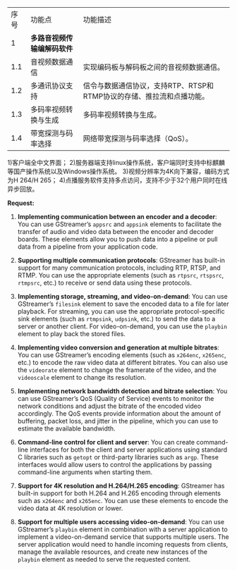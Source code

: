 | | | |
|---|---|---|
| 序号 | 功能点 | 功能描述 |
| 1 | **多路音视频传输编解码软件** |  |
| 1.1 | 音视频数据通信 | 实现编码板与解码板之间的音视频数据通信。 |
| 1.2 | 多通讯协议支持 | 信令与数据通信协议，支持RTP、RTSP和RTMP协议的存储、推拉流和点播功能。 |
| 1.3 | 多码率视频转换与生成 | 多码率视频转换与生成。 |
| 1.4 | 带宽探测与码率选择 | 网络带宽探测与码率选择（QoS）。 |

1)客户端全中文界面；
2)服务器端支持linux操作系统，客户端同时支持中标麒麟等国产操作系统以及Windows操作系统。
3)视频分辨率为4K向下兼容，编码方式为H 264/H 265；
4)点播服务软件支持多点访问，支持不少于32个用户同时在线异步回放。

**Request:**
1.  **Implementing communication between an encoder and a decoder**: You can use GStreamer’s `appsrc` and `appsink` elements to facilitate the transfer of audio and video data between the encoder and decoder boards. These elements allow you to push data into a pipeline or pull data from a pipeline from your application code.
    
2.  **Supporting multiple communication protocols**: GStreamer has built-in support for many communication protocols, including RTP, RTSP, and RTMP. You can use the appropriate elements (such as `rtpsrc`, `rtspsrc`, `rtmpsrc`, etc.) to receive or send data using these protocols.
    
3.  **Implementing storage, streaming, and video-on-demand**: You can use GStreamer’s `filesink` element to save the encoded data to a file for later playback. For streaming, you can use the appropriate protocol-specific sink elements (such as `rtmpsink`, `udpsink`, etc.) to send the data to a server or another client. For video-on-demand, you can use the `playbin` element to play back the stored files.
    
4.  **Implementing video conversion and generation at multiple bitrates**: You can use GStreamer’s encoding elements (such as `x264enc`, `x265enc`, etc.) to encode the raw video data at different bitrates. You can also use the `videorate` element to change the framerate of the video, and the `videoscale` element to change its resolution.
    
5.  **Implementing network bandwidth detection and bitrate selection**: You can use GStreamer’s QoS (Quality of Service) events to monitor the network conditions and adjust the bitrate of the encoded video accordingly. The QoS events provide information about the amount of buffering, packet loss, and jitter in the pipeline, which you can use to estimate the available bandwidth.
    
6.  **Command-line control for client and server**: You can create command-line interfaces for both the client and server applications using standard C libraries such as `getopt` or third-party libraries such as `argp`. These interfaces would allow users to control the applications by passing command-line arguments when starting them.
    
7.  **Support for 4K resolution and H.264/H.265 encoding**: GStreamer has built-in support for both H.264 and H.265 encoding through elements such as `x264enc` and `x265enc`. You can use these elements to encode the video data at 4K resolution or lower.
    
8.  **Support for multiple users accessing video-on-demand**: You can use GStreamer’s `playbin` element in combination with a server application to implement a video-on-demand service that supports multiple users. The server application would need to handle incoming requests from clients, manage the available resources, and create new instances of the `playbin` element as needed to serve the requested content.



